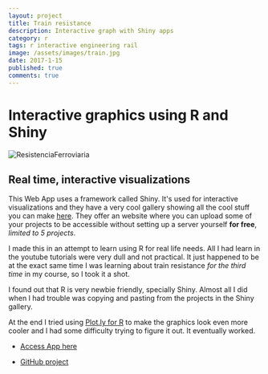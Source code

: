 ```yaml
---
layout: project
title: Train resistance
description: Interactive graph with Shiny apps
category: r
tags: r interactive engineering rail
image: /assets/images/train.jpg
date: 2017-1-15
published: true
comments: true
---
```


# Interactive graphics using R and Shiny

<span class="image-fit"><img src="../../assets/images/railroad-resistance.png" alt="ResistenciaFerroviaria" align="center" style="max-width:80%"></span>


## Real time, interactive visualizations

This Web App uses a framework called Shiny. It's used for interactive visualizations and they have a very cool gallery showing all the cool stuff you can make [here][67d95b33]. They offer an website where you can upload some of your projects to be accessible without setting up a server yourself **for free**, *limited to 5 projects*.

I made this in an attempt to learn using R for real life needs. All I had learn in the youtube tutorials were very dull and not practical. It just happened to be at the exact same time I was learning about train resistance *for the third time* in my course, so I took it a shot.

I found out that R is very newbie friendly, specially Shiny. Almost all I did when I had trouble was copying and pasting from the projects in the Shiny gallery.

At the end I tried using [Plot.ly for R](https://plot.ly) to make the graphics look even more cooler and I had some difficulty trying to figure it out. It eventually worked.

  [67d95b33]: https://shiny.rstudio.com/gallery/ "shiny gallery"

  <ul class="actions fit">
    <li><a href="https://yuribecker.shinyapps.io/ResistenciaFerroviaria/" class="button special fit">Access App here</a></li>
  </ul>
  <ul class="actions fit">
    <li><a href="https://github.com/bolokoz/resistenciaRodoviaria" class="button special fit">GitHub project</a></li>
  </ul>
